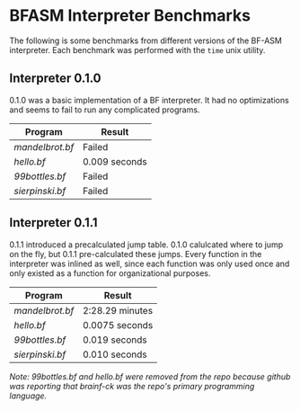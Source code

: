 # BFASM Interpreter Benchmarks
The following is some benchmarks from different versions of the BF-ASM interpreter. Each benchmark was performed with the ```time``` unix utility.

## Interpreter 0.1.0
0.1.0 was a basic implementation of a BF interpreter. It had no optimizations and seems to fail to run any complicated programs.

| Program         | Result        |
| --------------- | ------------- |
| *mandelbrot.bf* | Failed        |
| *hello.bf*      | 0.009 seconds |
| *99bottles.bf*  | Failed        |
| *sierpinski.bf* | Failed        |

## Interpreter 0.1.1
0.1.1 introduced a precalculated jump table. 0.1.0 calulcated where to jump on the fly, but 0.1.1 pre-calculated these jumps. Every function in the interpreter was inlined as well, since each function was only used once and only existed as a function for organizational purposes.

| Program         | Result          |
| --------------- | --------------- |
| *mandelbrot.bf* | 2:28.29 minutes |
| *hello.bf*      | 0.0075 seconds  |
| *99bottles.bf*  | 0.019 seconds   |
| *sierpinski.bf* | 0.010 seconds   |


*Note: 99bottles.bf and hello.bf were removed from the repo because github was reporting that brainf-ck was the repo's primary programming language.*